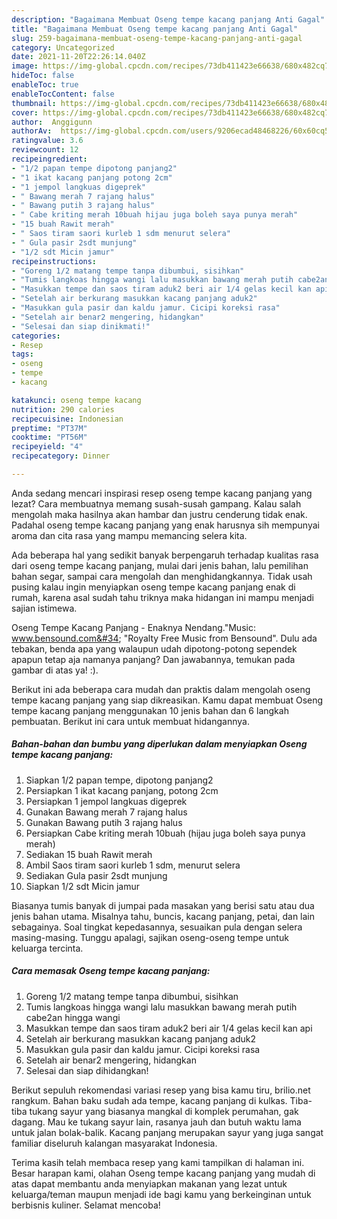 ```yaml
---
description: "Bagaimana Membuat Oseng tempe kacang panjang Anti Gagal"
title: "Bagaimana Membuat Oseng tempe kacang panjang Anti Gagal"
slug: 259-bagaimana-membuat-oseng-tempe-kacang-panjang-anti-gagal
category: Uncategorized
date: 2021-11-20T22:26:14.040Z
image: https://img-global.cpcdn.com/recipes/73db411423e66638/680x482cq70/oseng-tempe-kacang-panjang-foto-resep-utama.jpg
hideToc: false
enableToc: true
enableTocContent: false
thumbnail: https://img-global.cpcdn.com/recipes/73db411423e66638/680x482cq70/oseng-tempe-kacang-panjang-foto-resep-utama.jpg
cover: https://img-global.cpcdn.com/recipes/73db411423e66638/680x482cq70/oseng-tempe-kacang-panjang-foto-resep-utama.jpg
author:  Anggigunn
authorAv:  https://img-global.cpcdn.com/users/9206ecad48468226/60x60cq50/avatar.jpg
ratingvalue: 3.6
reviewcount: 12
recipeingredient:
- "1/2 papan tempe dipotong panjang2"
- "1 ikat kacang panjang potong 2cm"
- "1 jempol langkuas digeprek"
- " Bawang merah 7 rajang halus"
- " Bawang putih 3 rajang halus"
- " Cabe kriting merah 10buah hijau juga boleh saya punya merah"
- "15 buah Rawit merah"
- " Saos tiram saori kurleb 1 sdm menurut selera"
- " Gula pasir 2sdt munjung"
- "1/2 sdt Micin jamur"
recipeinstructions:
- "Goreng 1/2 matang tempe tanpa dibumbui, sisihkan"
- "Tumis langkoas hingga wangi lalu masukkan bawang merah putih cabe2an hingga wangi"
- "Masukkan tempe dan saos tiram aduk2 beri air 1/4 gelas kecil kan api"
- "Setelah air berkurang masukkan kacang panjang aduk2"
- "Masukkan gula pasir dan kaldu jamur. Cicipi koreksi rasa"
- "Setelah air benar2 mengering, hidangkan"
- "Selesai dan siap dinikmati!"
categories:
- Resep
tags:
- oseng
- tempe
- kacang

katakunci: oseng tempe kacang 
nutrition: 290 calories
recipecuisine: Indonesian
preptime: "PT37M"
cooktime: "PT56M"
recipeyield: "4"
recipecategory: Dinner

---
```



Anda sedang mencari inspirasi resep oseng tempe kacang panjang yang lezat? Cara membuatnya memang susah-susah gampang. Kalau salah mengolah maka hasilnya akan hambar dan justru cenderung tidak enak. Padahal oseng tempe kacang panjang yang enak harusnya sih mempunyai aroma dan cita rasa yang mampu memancing selera kita.


Ada beberapa hal yang sedikit banyak berpengaruh terhadap kualitas rasa dari oseng tempe kacang panjang, mulai dari jenis bahan, lalu pemilihan bahan segar, sampai cara mengolah dan menghidangkannya. Tidak usah pusing kalau ingin menyiapkan oseng tempe kacang panjang enak di rumah, karena asal sudah tahu triknya maka hidangan ini mampu menjadi sajian istimewa.

Oseng Tempe Kacang Panjang - Enaknya Nendang.&#34;Music: www.bensound.com&#34; &#34;Royalty Free Music from Bensound&#34;. Dulu ada tebakan, benda apa yang walaupun udah dipotong-potong sependek apapun tetap aja namanya panjang? Dan jawabannya, temukan pada gambar di atas ya! :).


Berikut ini ada beberapa cara mudah dan praktis dalam mengolah oseng tempe kacang panjang yang siap dikreasikan. Kamu dapat membuat Oseng tempe kacang panjang menggunakan 10 jenis bahan dan 6 langkah pembuatan. Berikut ini cara untuk membuat hidangannya.

<!--inarticleads1-->

##### Bahan-bahan dan bumbu yang diperlukan dalam menyiapkan Oseng tempe kacang panjang:

1. Siapkan 1/2 papan tempe, dipotong panjang2
1. Persiapkan 1 ikat kacang panjang, potong 2cm
1. Persiapkan 1 jempol langkuas digeprek
1. Gunakan  Bawang merah 7 rajang halus
1. Gunakan  Bawang putih 3 rajang halus
1. Persiapkan  Cabe kriting merah 10buah (hijau juga boleh saya punya merah)
1. Sediakan 15 buah Rawit merah
1. Ambil  Saos tiram saori kurleb 1 sdm, menurut selera
1. Sediakan  Gula pasir 2sdt munjung
1. Siapkan 1/2 sdt Micin jamur


Biasanya tumis banyak di jumpai pada masakan yang berisi satu atau dua jenis bahan utama. Misalnya tahu, buncis, kacang panjang, petai, dan lain sebagainya. Soal tingkat kepedasannya, sesuaikan pula dengan selera masing-masing. Tunggu apalagi, sajikan oseng-oseng tempe untuk keluarga tercinta. 

<!--inarticleads2-->

##### Cara memasak Oseng tempe kacang panjang:

1. Goreng 1/2 matang tempe tanpa dibumbui, sisihkan
1. Tumis langkoas hingga wangi lalu masukkan bawang merah putih cabe2an hingga wangi
1. Masukkan tempe dan saos tiram aduk2 beri air 1/4 gelas kecil kan api
1. Setelah air berkurang masukkan kacang panjang aduk2
1. Masukkan gula pasir dan kaldu jamur. Cicipi koreksi rasa
1. Setelah air benar2 mengering, hidangkan
1. Selesai dan siap dihidangkan!

Berikut sepuluh rekomendasi variasi resep yang bisa kamu tiru, brilio.net rangkum. Bahan baku sudah ada tempe, kacang panjang di kulkas. Tiba-tiba tukang sayur yang biasanya mangkal di komplek perumahan, gak dagang. Mau ke tukang sayur lain, rasanya jauh dan butuh waktu lama untuk jalan bolak-balik. Kacang panjang merupakan sayur yang juga sangat familiar diseluruh kalangan masyarakat Indonesia. 

Terima kasih telah membaca resep yang kami tampilkan di halaman ini. Besar harapan kami, olahan Oseng tempe kacang panjang yang mudah di atas dapat membantu anda menyiapkan makanan yang lezat untuk keluarga/teman maupun menjadi ide bagi kamu yang berkeinginan untuk berbisnis kuliner. Selamat mencoba!
